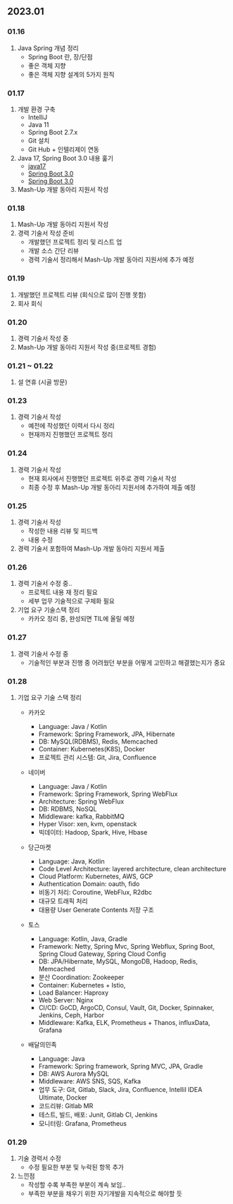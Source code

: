 ## 2023.01
### 01.16
1. Java Spring 개념 정리  
   + Spring Boot 란, 장/단점
   + 좋은 객체 지향
   + 좋은 객체 지향 설계의 5가지 원칙
### 01.17
   1. 개발 환경 구축
      + IntelliJ
      + Java 11
      + Spring Boot 2.7.x
      + Git 설치 
      + Git Hub + 인텔리제이 연동
   2. Java 17, Spring Boot 3.0 내용 훑기
      + [java17](https://madplay.github.io/post/what-is-new-java-17)
      + [Spring Boot 3.0](https://marrrang.tistory.com/101?category=925235)
      + [Spring Boot 3.0](https://velog.io/@jaehyunup/%EB%8B%A4%EA%B0%80%EC%98%A4%EB%8A%94-Spring-6.0-Boot-3.0-%EB%A6%B4%EB%A6%AC%EC%A6%88%EC%97%90%EC%84%9C%EC%9D%98-%EC%A3%BC%EB%AA%A9%ED%95%A0%EB%A7%8C%ED%95%9C-%EB%B3%80%EA%B2%BD)
   3. Mash-Up 개발 동아리 지원서 작성
### 01.18
1. Mash-Up 개발 동아리 지원서 작성
2. 경력 기술서 작성 준비
   + 개발했던 프로젝트 정리 및 리스트 업
   + 개발 소스 간단 리뷰
   + 경력 기술서 정리해서 Mash-Up 개발 동아리 지원서에 추가 예정
### 01.19
   1. 개발했던 프로젝트 리뷰 (회식으로 많이 진행 못함)
   2. 회사 회식
### 01.20
1. 경력 기술서 작성 중
2. Mash-Up 개발 동아리 지원서 작성 중(프로젝트 경험)
### 01.21 ~ 01.22 
   1. 설 연휴 (시골 방문)
### 01.23
1. 경력 기술서 작성
   + 예전에 작성했던 이력서 다시 정리
   + 현재까지 진행했던 프로젝트 정리
### 01.24
   1. 경력 기술서 작성
      + 현재 회사에서 진행했던 프로젝트 위주로 경력 기술서 작성
      + 최종 수정 후 Mash-Up 개발 동아리 지원서에 추가하여 제출 예정
### 01.25
   1. 경력 기술서 작성
      + 작성한 내용 리뷰 및 피드백
      + 내용 수정
   2. 경력 기술서 포함하여 Mash-Up 개발 동아리 지원서 제출
### 01.26
   1. 경력 기술서 수정 중..
      + 프로젝트 내용 재 정리 필요
      + 세부 업무 기술적으로 구체화 필요
   2. 기업 요구 기술스택 정리
      + 카카오 정리 중, 완성되면 TIL에 올릴 예정
### 01.27
   1. 경력 기술서 수정 중
      + 기술적인 부분과 진행 중 어려웠던 부분을 어떻게 고민하고 해결했는지가 중요
### 01.28
   1. 기업 요구 기술 스택 정리
      + 카카오
        * Language: Java / Kotlin
        * Framework: Spring Framework, JPA, Hibernate
        * DB: MySQL(RDBMS), Redis, Memcached
        * Container: Kubernetes(K8S), Docker
        * 프로젝트 관리 시스템: Git, Jira, Confluence
      
      + 네이버
        * Language: Java / Kotlin
        * Framework: Spring Framework, Spring WebFlux
        * Architecture: Spring WebFlux
        * DB: RDBMS, NoSQL
        * Middleware: kafka, RabbitMQ
        * Hyper Visor: xen, kvm, openstack
        * 빅데이터: Hadoop, Spark,  Hive, Hbase
   
      + 당근마켓
        * Language: Java, Kotlin
        * Code Level Architecture: layered architecture, clean architecture
        * Cloud Platform: Kubernetes, AWS, GCP
        * Authentication Domain: oauth, fido
        * 비동기 처리: Coroutine, WebFlux, R2dbc
        * 대규모 트래픽 처리
        * 대용량 User Generate Contents 저장 구조

      + 토스
        * Language: Kotlin, Java, Gradle
        * Framework: Netty, Spring Mvc, Spring Webflux, Spring Boot, Spring Cloud Gateway, Spring Cloud Config
        * DB: JPA/Hibernate, MySQL, MongoDB, Hadoop, Redis, Memcached
        * 분산 Coordination: Zookeeper
        * Container: Kubernetes + Istio,
        * Load Balancer: Haproxy
        * Web Server: Nginx
        * CI/CD: GoCD, ArgoCD, Consul, Vault, Git, Docker, Spinnaker, Jenkins, Ceph, Harbor
        * Middleware: Kafka, ELK, Prometheus + Thanos, influxData, Grafana
   
      + 배달의민족
        * Language: Java
        * Framework: Spring framework, Spring MVC, JPA, Gradle
        * DB: AWS Aurora MySQL
        * Middleware: AWS SNS, SQS, Kafka
        * 업무 도구: Git, Gitlab, Slack, Jira, Confluence, IntelliI IDEA Ultimate, Docker
        * 코드리뷰: Gitlab MR
        * 테스트, 빌드, 배포: Junit, Gitlab CI, Jenkins
        * 모니터링: Grafana, Prometheus
### 01.29
   1. 기술 경력서 수정
      + 수정 필요한 부분 및 누락된 항목 추가
   2. 느낀점
      + 작성할 수록 부족한 부분이 계속 보임..
      + 부족한 부분을 채우기 위한 자기개발을 지속적으로 해야할 듯
